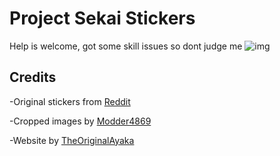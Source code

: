 # Project Sekai Stickers

Help is welcome, got some skill issues so dont judge me  ![img](https://cdn.discordapp.com/emojis/999338712255180921.webp?size=28&quality=lossless)

## Credits

-Original stickers from [Reddit](https://www.reddit.com/r/ProjectSekai/comments/x1h4v1/after_an_ungodly_amount_of_time_i_finally_made/)

-Cropped images by [Modder4869](https://github.com/Modder4869)

-Website by [TheOriginalAyaka](https://github.com/TheOriginalAyaka)
